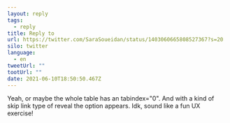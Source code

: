 ```yaml
---
layout: reply
tags:
  - reply
title: Reply to
url: https://twitter.com/SaraSoueidan/status/1403060665808527367?s=20
silo: twitter
language:
  - en
tweetUrl: ""
tootUrl: ""
date: 2021-06-10T18:50:50.467Z
---
```

Yeah, or maybe the whole table has an tabindex="0". And with a kind of skip link type of reveal the option appears. Idk, sound like a fun UX exercise!